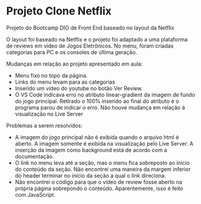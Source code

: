 # Projeto Clone Netflix

Projeto do Bootcamp DIO de Front End baseado no layout da Netflix

O layout foi baseado na Netflix e o projeto foi adaptado a uma plataforma de reviews em vídeo de Jogos Eletrônicos.
No menu, foram criadas categorias para PC e os consoles de última geração.

Mudanças em relação ao projeto apresentado em aula:

 - Menu fixo no topo da página.
 - Links do menu levam para as categorias
 - Inserido um vídeo do youtube no botão Ver Review. 
 - O VS Code indicava erro no atributo linear-gradient da imagem de fundo do jogo principal. Retirado o 100% inserido ao final do atributo e o programa parou de indicar o erro. Não houve mudança em relação à visualização no Live Server

Problemas a serem resolvidos:

 - A imagem do jogo principal não é exibida quando o arquivo html é aberto. A imagem somente é exibida na visualização pelo Live Server. A inserção da imagem como background está de acordo com a documentação.
 - O link no menu leva até a seção, mas o menu fica sobreposto ao início do conteúdo da seção. Não encontrei uma maneira da margem inferior do header terminar no início da seção a qual o link direciona.
 - Não encontrei o código para que o vídeo de review fosse aberto na própria página sobrepondo o conteúdo. Aparentemente, isso é feito com JavaScript.